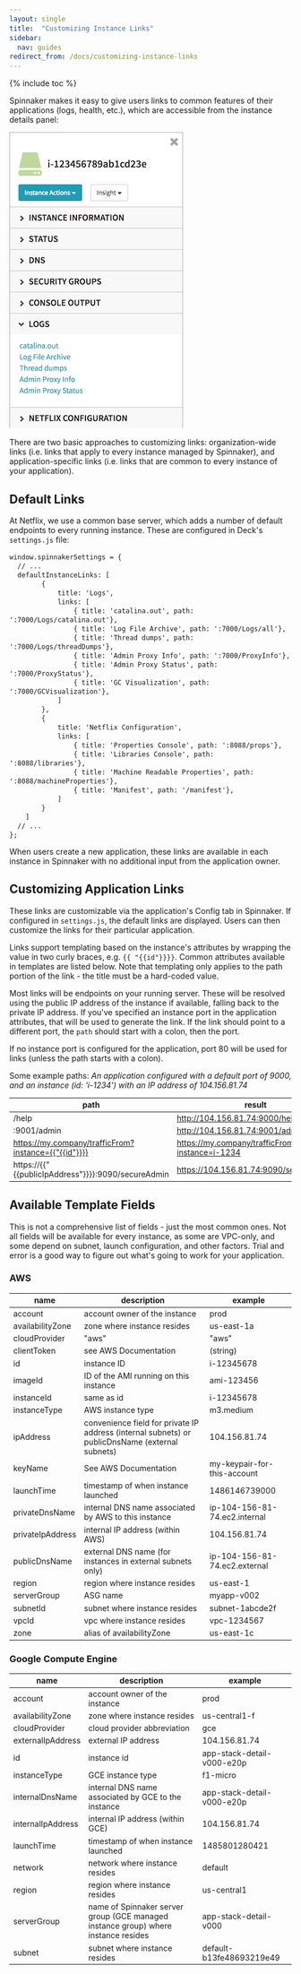 ```yaml
---
layout: single
title:  "Customizing Instance Links"
sidebar:
  nav: guides
redirect_from: /docs/customizing-instance-links
---
```


{% include toc %}

Spinnaker makes it easy to give users links to common features of their applications (logs, health, etc.), which are accessible from the instance details panel:

![](1.png)

There are two basic approaches to customizing links: organization-wide links (i.e. links that apply to every instance managed by Spinnaker), and application-specific links (i.e. links that are common to every instance of your application).

## Default Links

At Netflix, we use a common base server, which adds a number of default endpoints to every running instance. These are configured in Deck's `settings.js` file:

```
window.spinnakerSettings = {
  // ...
  defaultInstanceLinks: [
        {
            title: 'Logs',
            links: [
                { title: 'catalina.out', path: ':7000/Logs/catalina.out'},
                { title: 'Log File Archive', path: ':7000/Logs/all'},
                { title: 'Thread dumps', path: ':7000/Logs/threadDumps'},
                { title: 'Admin Proxy Info', path: ':7000/ProxyInfo'},
                { title: 'Admin Proxy Status', path: ':7000/ProxyStatus'},
                { title: 'GC Visualization', path: ':7000/GCVisualization'},
            ]
        },
        {
            title: 'Netflix Configuration',
            links: [
                { title: 'Properties Console', path: ':8088/props'},
                { title: 'Libraries Console', path: ':8088/libraries'},
                { title: 'Machine Readable Properties', path: ':8088/machineProperties'},
                { title: 'Manifest', path: '/manifest'},
            ]
        }
    ]
  // ...
};
```

When users create a new application, these links are available in each instance in Spinnaker with no additional input from the application owner.

## Customizing Application Links

These links are customizable via the application's Config tab in Spinnaker. If configured in `settings.js`, the default links are displayed. Users can then customize the links for their particular application.

Links support templating based on the instance's attributes by wrapping the value in two curly braces, e.g. `{{ "{{id"}}}}`. Common attributes available in templates are listed below. Note that templating only applies to the path portion of the link - the title must be a hard-coded value.

Most links will be endpoints on your running server. These will be resolved using the public IP address of the instance if available, falling back to the private IP address. If you've specified an instance port in the application attributes, that will be used to generate the link. If the link should point to a different port, the `path` should start with a colon, then the port.

If no instance port is configured for the application, port 80 will be used for links (unless the path starts with a colon).

Some example paths:
*An application configured with a default port of 9000, and an instance (id: 'i-1234') with an IP address of 104.156.81.74*

path | result
-- | --
/help | http://104.156.81.74:9000/help
:9001/admin | http://104.156.81.74:9001/admin
https://my.company/trafficFrom?instance={{"{{id"}}}} | https://my.company/trafficFrom?instance=i-1234
https://{{"{{publicIpAddress"}}}}:9090/secureAdmin | https://104.156.81.74:9090/secureAdmin

## Available Template Fields

This is not a comprehensive list of fields - just the most common ones. Not all fields will be available for every instance, as some are VPC-only, and some depend on subnet, launch configuration, and other factors. Trial and error is a good way to figure out what's going to work for your application.

### AWS

name | description | example
-- | -- | --
account | account owner of the instance | prod
availabilityZone | zone where instance resides | us-east-1a
cloudProvider | "aws" | "aws"
clientToken | see AWS Documentation | (string)
id | instance ID | i-12345678
imageId | ID of the AMI running on this instance | ami-123456
instanceId | same as id | i-12345678
instanceType | AWS instance type | m3.medium
ipAddress | convenience field for private IP address (internal subnets) or publicDnsName (external subnets) | 104.156.81.74
keyName | See AWS Documentation | my-keypair-for-this-account
launchTime | timestamp of when instance launched | 1486146739000
privateDnsName | internal DNS name associated by AWS to this instance | ip-104-156-81-74.ec2.internal
privateIpAddress | internal IP address (within AWS) | 104.156.81.74
publicDnsName | external DNS name (for instances in external subnets only) | ip-104-156-81-74.ec2.external
region | region where instance resides | us-east-1
serverGroup | ASG name | myapp-v002
subnetId | subnet where instance resides | subnet-1abcde2f
vpcId | vpc where instance resides | vpc-1234567
zone | alias of availabilityZone | us-east-1c

### Google Compute Engine

name | description | example
-- | -- | --
account | account owner of the instance | prod
availabilityZone | zone where instance resides | us-central1-f
cloudProvider | cloud provider abbreviation | gce
externalIpAddress | external IP address | 104.156.81.74
id | instance id | app-stack-detail-v000-e20p
instanceType | GCE instance type | f1-micro
internalDnsName | internal DNS name associated by GCE to the instance | app-stack-detail-v000-e20p
internalIpAddress | internal IP address (within GCE) | 104.156.81.74
launchTime | timestamp of when instance launched | 1485801280421
network | network where instance resides | default
region | region where instance resides | us-central1
serverGroup | name of Spinnaker server group (GCE managed instance group) where instance resides | app-stack-detail-v000
subnet | subnet where instance resides | default-b13fe48693219e49
